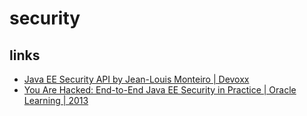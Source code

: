 # security


## links
* [Java EE Security API by Jean-Louis Monteiro | Devoxx](https://youtu.be/TivynzrVZ0c)
* [You Are Hacked: End-to-End Java EE Security in Practice | Oracle Learning | 2013](https://www.youtube.com/watch?v=EV2EkFh2MXo)
